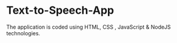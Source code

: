 # Text-to-Speech-App
The application is coded using HTML, CSS , JavaScript &amp; NodeJS technologies. 

